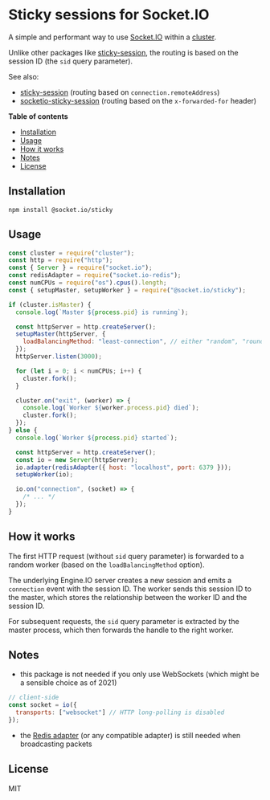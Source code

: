 # Sticky sessions for Socket.IO

A simple and performant way to use [Socket.IO](https://socket.io/) within a [cluster](http://nodejs.org/docs/latest/api/cluster.html).

Unlike other packages like [sticky-session](https://github.com/indutny/sticky-session), the routing is based on the session ID (the `sid` query parameter).

See also:

- [sticky-session](https://github.com/indutny/sticky-session) (routing based on `connection.remoteAddress`)
- [socketio-sticky-session](https://github.com/wzrdtales/socket-io-sticky-session) (routing based on the `x-forwarded-for` header)

**Table of contents**

- [Installation](#installation)
- [Usage](#usage)
- [How it works](#how-it-works)
- [Notes](#notes)
- [License](#license)

## Installation

```
npm install @socket.io/sticky
```

## Usage

```js
const cluster = require("cluster");
const http = require("http");
const { Server } = require("socket.io");
const redisAdapter = require("socket.io-redis");
const numCPUs = require("os").cpus().length;
const { setupMaster, setupWorker } = require("@socket.io/sticky");

if (cluster.isMaster) {
  console.log(`Master ${process.pid} is running`);

  const httpServer = http.createServer();
  setupMaster(httpServer, {
    loadBalancingMethod: "least-connection", // either "random", "round-robin" or "least-connection"
  });
  httpServer.listen(3000);

  for (let i = 0; i < numCPUs; i++) {
    cluster.fork();
  }

  cluster.on("exit", (worker) => {
    console.log(`Worker ${worker.process.pid} died`);
    cluster.fork();
  });
} else {
  console.log(`Worker ${process.pid} started`);

  const httpServer = http.createServer();
  const io = new Server(httpServer);
  io.adapter(redisAdapter({ host: "localhost", port: 6379 }));
  setupWorker(io);

  io.on("connection", (socket) => {
    /* ... */
  });
}
```

## How it works

The first HTTP request (without `sid` query parameter) is forwarded to a random worker (based on the `loadBalancingMethod` option).

The underlying Engine.IO server creates a new session and emits a `connection` event with the session ID. The worker sends this session ID to the master, which stores the relationship between the worker ID and the session ID.

For subsequent requests, the `sid` query parameter is extracted by the master process, which then forwards the handle to the right worker.

## Notes

- this package is not needed if you only use WebSockets (which might be a sensible choice as of 2021)

```js
// client-side
const socket = io({
  transports: ["websocket"] // HTTP long-polling is disabled
});
```

- the [Redis adapter](https://github.com/socketio/socket.io-redis) (or any compatible adapter) is still needed when broadcasting packets

## License

MIT
